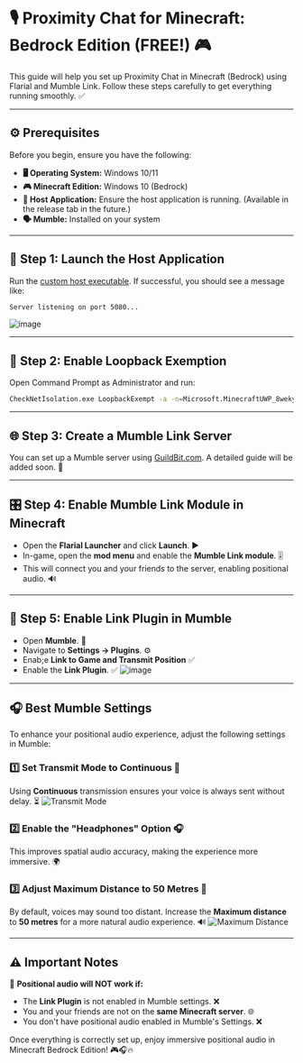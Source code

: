 # 🎙️ Proximity Chat for Minecraft: Bedrock Edition (FREE!) :video_game:

This guide will help you set up Proximity Chat in Minecraft (Bedrock) using Flarial and Mumble Link. Follow these steps carefully to get everything running smoothly. :white_check_mark:

---

## ⚙️ Prerequisites

Before you begin, ensure you have the following:

- **🖥️ Operating System:** Windows 10/11  
- **:video_game: Minecraft Edition:** Windows 10 (Bedrock)  
- **:satellite: Host Application:** Ensure the host application is running. (Available in the release tab in the future.)  
- **:speaking_head: Mumble:** Installed on your system  

---

## 🚀 Step 1: Launch the Host Application

Run the [custom host executable](https://github.com/flarialmc/mumble/releases/download/1.0.0/MumbleLink.exe). If successful, you should see a message like:  
```sh
Server listening on port 5080...
```
![image](https://github.com/user-attachments/assets/3467276b-246d-48a2-8686-1ac22fcbbbda)

---

## 🔄 Step 2: Enable Loopback Exemption

Open Command Prompt as Administrator and run:
```sh
CheckNetIsolation.exe LoopbackExempt -a -n=Microsoft.MinecraftUWP_8wekyb3d8bbwe
```

---

## 🌐 Step 3: Create a Mumble Link Server

You can set up a Mumble server using [GuildBit.com](https://guildbit.com). A detailed guide will be added soon. :pencil:

---

## 🎛️ Step 4: Enable Mumble Link Module in Minecraft

- Open the **Flarial Launcher** and click **Launch**. :arrow_forward:
- In-game, open the **mod menu** and enable the **Mumble Link module**. :level_slider:
- This will connect you and your friends to the server, enabling positional audio. :loud_sound:

---

## 🔌 Step 5: Enable Link Plugin in Mumble

- Open **Mumble**. :microphone:
- Navigate to **Settings → Plugins**. :gear:
- Enab;e **Link to Game and Transmit Position** :white_check_mark:
- Enable the **Link Plugin**. :white_check_mark:
![image](https://github.com/user-attachments/assets/a71bc745-83a3-4069-bdc1-87fd9bef9e70)


---

## 🎧 Best Mumble Settings

To enhance your positional audio experience, adjust the following settings in Mumble:

### :one: Set Transmit Mode to Continuous :arrows_counterclockwise:
Using **Continuous** transmission ensures your voice is always sent without delay. :hourglass_flowing_sand:
![Transmit Mode](https://github.com/user-attachments/assets/e9fd58ae-985c-40f8-8a00-e293939e0ca0)

### :two: Enable the "Headphones" Option :headphones:
This improves spatial audio accuracy, making the experience more immersive. :earth_africa:

### :three: Adjust Maximum Distance to 50 Metres :straight_ruler:
By default, voices may sound too distant. Increase the **Maximum distance** to **50 metres** for a more natural audio experience. :loud_sound:
![Maximum Distance](https://github.com/user-attachments/assets/b5503a5e-793f-4053-8929-ef0e98e6b953)

---

## ⚠️ Important Notes

:rotating_light: **Positional audio will NOT work if:**
- The **Link Plugin** is not enabled in Mumble settings. :x:
- You and your friends are not on the **same Minecraft server**. :globe_with_meridians:
- You don't have positional audio enabled in Mumble's Settings. :x:

Once everything is correctly set up, enjoy immersive positional audio in Minecraft Bedrock Edition! :video_game::headphones::fire:

